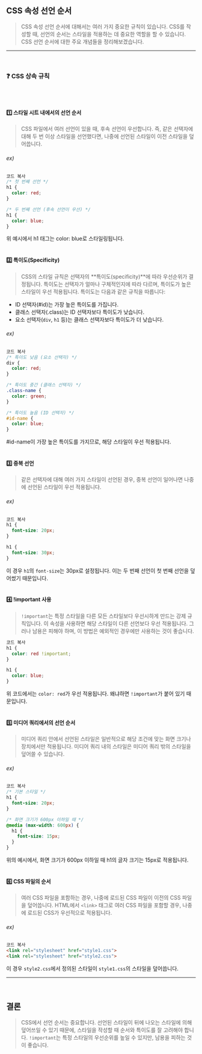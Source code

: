 ## **CSS 속성 선언 순서**

> CSS 속성 선언 순서에 대해서는 여러 가지 중요한 규칙이 있습니다. CSS를 작성할 때, 선언의 순서는 스타일을 적용하는 데 중요한 역할을 할 수 있습니다. CSS 선언 순서에 대한 주요 개념들을 정리해보겠습니다.

* * *
<br>

### ❓ **CSS 상속 규칙**
<br><br>
#### 1️⃣ **스타일 시트 내에서의 선언 순서**

> CSS 파일에서 여러 선언이 있을 때, 후속 선언이 우선합니다. 즉, 같은 선택자에 대해 두 번 이상 스타일을 선언했다면, 나중에 선언된 스타일이 이전 스타일을 덮어씁니다.

###### ex)
```css
코드 복사
/* 첫 번째 선언 */
h1 {
  color: red;
}

/* 두 번째 선언 (후속 선언이 우선) */
h1 {
  color: blue;
}
```
위 예시에서 h1 태그는 color: blue로 스타일링됩니다.
<br><br>
#### 2️⃣ **특이도(Specificity)**

> CSS의 스타일 규칙은 선택자의 **특이도(specificity)**에 따라 우선순위가 결정됩니다. 특이도는 선택자가 얼마나 구체적인지에 따라 다르며, 특이도가 높은 스타일이 우선 적용됩니다. 특이도는 다음과 같은 규칙을 따릅니다:

* ID 선택자(#id)는 가장 높은 특이도를 가집니다.
* 클래스 선택자(.class)는 ID 선택자보다 특이도가 낮습니다.
* 요소 선택자(`div`, `h1` 등)는 클래스 선택자보다 특이도가 더 낮습니다.

###### ex)
```css
코드 복사
/* 특이도 낮음 (요소 선택자) */
div {
  color: red;
}

/* 특이도 중간 (클래스 선택자) */
.class-name {
  color: green;
}

/* 특이도 높음 (ID 선택자) */
#id-name {
  color: blue;
}
```
#id-name이 가장 높은 특이도를 가지므로, 해당 스타일이 우선 적용됩니다.
<br><br>
#### 3️⃣ **중복 선언**

> 같은 선택자에 대해 여러 가지 스타일이 선언된 경우, 중복 선언이 일어나면 나중에 선언된 스타일이 우선 적용됩니다.

###### ex)
```css
코드 복사
h1 {
  font-size: 20px;
}

h1 {
  font-size: 30px;
}
```
이 경우 `h1`의 `font-size`는 30px로 설정됩니다. 이는 두 번째 선언이 첫 번째 선언을 덮어썼기 때문입니다.
<br><br>
#### 4️⃣ **!important 사용**

> `!important`는 특정 스타일을 다른 모든 스타일보다 우선시하게 만드는 강제 규칙입니다. 이 속성을 사용하면 해당 스타일이 다른 선언보다 우선 적용됩니다. 그러나 남용은 피해야 하며, 이 방법은 예외적인 경우에만 사용하는 것이 좋습니다.
```css
코드 복사
h1 {
  color: red !important;
}

h1 {
  color: blue;
}
```
위 코드에서는 `color: red`가 우선 적용됩니다. 왜냐하면 `!important`가 붙어 있기 때문입니다.
<br><br>
#### 5️⃣ **미디어 쿼리에서의 선언 순서**

> 미디어 쿼리 안에서 선언된 스타일은 일반적으로 해당 조건에 맞는 화면 크기나 장치에서만 적용됩니다. 미디어 쿼리 내의 스타일은 미디어 쿼리 밖의 스타일을 덮어쓸 수 있습니다.

###### ex)
```css
코드 복사
/* 기본 스타일 */
h1 {
  font-size: 20px;
}

/* 화면 크기가 600px 이하일 때 */
@media (max-width: 600px) {
  h1 {
    font-size: 15px;
  }
}
```
위의 예시에서, 화면 크기가 600px 이하일 때 h1의 글자 크기는 15px로 적용됩니다.
<br><br>
#### 6️⃣ **CSS 파일의 순서**

> 여러 CSS 파일을 포함하는 경우, 나중에 로드된 CSS 파일이 이전의 CSS 파일을 덮어씁니다. HTML에서 `<link>` 태그로 여러 CSS 파일을 포함할 경우, 나중에 로드된 CSS가 우선적으로 적용됩니다.

###### ex)
```html
코드 복사
<link rel="stylesheet" href="style1.css">
<link rel="stylesheet" href="style2.css">
```
이 경우 `style2.css`에서 정의된 스타일이 `style1.css`의 스타일을 덮어씁니다.

* * *
<br>

## **결론**

> CSS에서 선언 순서는 중요합니다. 선언된 스타일이 뒤에 나오는 스타일에 의해 덮어쓰일 수 있기 때문에, 스타일을 작성할 때 순서와 특이도를 잘 고려해야 합니다. `!important`는 특정 스타일의 우선순위를 높일 수 있지만, 남용을 피하는 것이 좋습니다.
